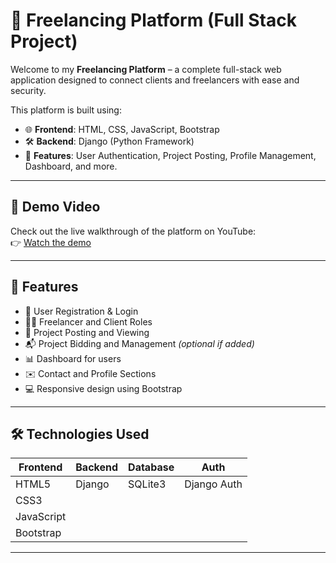 # 💼 Freelancing Platform (Full Stack Project)

Welcome to my **Freelancing Platform** – a complete full-stack web application designed to connect clients and freelancers with ease and security.

This platform is built using:

- 🌐 **Frontend**: HTML, CSS, JavaScript, Bootstrap  
- 🛠️ **Backend**: Django (Python Framework)  
- 🔐 **Features**: User Authentication, Project Posting, Profile Management, Dashboard, and more.

---

## 🎥 Demo Video

Check out the live walkthrough of the platform on YouTube:  
👉 [Watch the demo](---)

---

## 🚀 Features

- 👤 User Registration & Login
- 🧑‍💻 Freelancer and Client Roles
- 📁 Project Posting and Viewing
- 📬 Project Bidding and Management *(optional if added)*
- 📊 Dashboard for users
- ✉️ Contact and Profile Sections
- 💻 Responsive design using Bootstrap

---

## 🛠️ Technologies Used

| Frontend | Backend | Database | Auth |
|---------|---------|----------|------|
| HTML5   | Django  | SQLite3  | Django Auth |
| CSS3    |         |          |          |
| JavaScript |     |          |          |
| Bootstrap |       |          |          |

---
